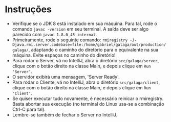 # Instruções

- Verifique se o JDK 8 está instalado em sua máquina. Para tal, rode o comando `javac -version` em seu terminal. A saída deve ser algo parecido com `javac 1.8.0_45-internal`.
- Primeiramente, rode o seguinte comando: `rmiregistry -J-Djava.rmi.server.codebase=file:/home/gabriel/galaga/out/production/galaga/`, adaptando o caminho do diretório para o equivalente na sua máquina. Evite espaços no caminho do diretório!
- Para rodar o Server, vá no IntelliJ, abra o diretório `src/galaga/server`, clique com o botão direito na classe Main, e depois clique em `Run 'Server'`.
- O servidor exibirá uma mensagem, 'Server Ready'.
- Para rodar o Cliente, vá no IntelliJ, abra o diretório `src/galaga/client`, clique com o botão direito na classe Main, e depois clique em `Run 'Client'`.
- Se quiser executar tudo novamente, é necessário reinicar o rmiregistry. Basta abortar sua execução (no terminal do Linux usa-se a combinação Ctrl-C para tal).
- Lembre-se também de fechar o Server no IntelliJ.

